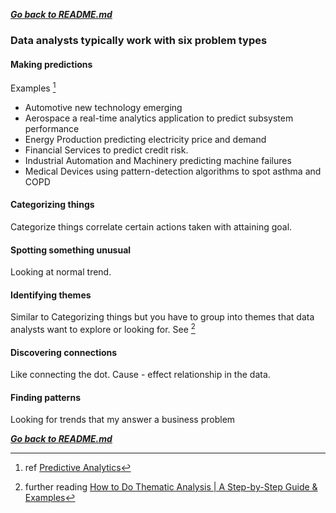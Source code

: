 ***[Go back to README.md](/README.md)***

### Data analysts typically work with six problem types

#### Making predictions
 Examples [^1]
 - Automotive new technology emerging
 - Aerospace a real-time analytics application to predict subsystem performance
 - Energy Production predicting electricity price and demand
 - Financial Services to predict credit risk.
 - Industrial Automation and Machinery predicting machine failures
 - Medical Devices using pattern-detection algorithms to spot asthma and COPD

#### Categorizing things

Categorize things correlate certain actions taken with attaining goal.

#### Spotting something unusual

Looking at normal trend.

#### Identifying themes

Similar to Categorizing things but you have to group into themes that data analysts want to explore or looking for. See [^2]

#### Discovering connections

Like connecting the dot. Cause - effect relationship in the data.

#### Finding patterns  

Looking for trends that my answer a business problem

***[Go back to README.md](/README.md)***

[^1]: ref [Predictive Analytics](https://www.mathworks.com/discovery/predictive-analytics.html#-why-it-matters)
[^2]: further reading [How to Do Thematic Analysis | A Step-by-Step Guide & Examples](https://www.scribbr.com/methodology/thematic-analysis/)
